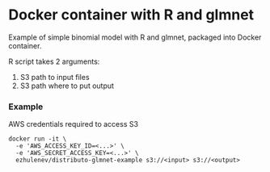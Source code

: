 # Docker container with R and glmnet

Example of simple binomial model with R and glmnet, packaged into Docker container. 

R script takes 2 arguments: 
 1. S3 path to input files
 2. S3 path where to put output

### Example

AWS credentials required to access S3

    docker run -it \
      -e 'AWS_ACCESS_KEY_ID=<...>' \
      -e 'AWS_SECRET_ACCESS_KEY=<...>' \
      ezhulenev/distributo-glmnet-example s3://<input> s3://<output>
